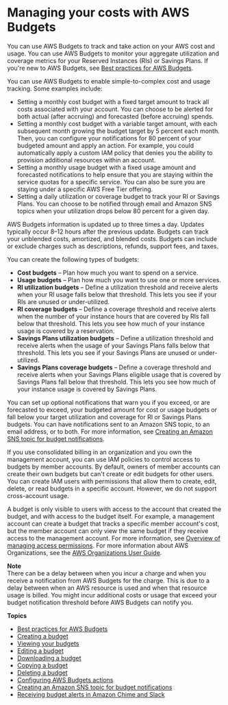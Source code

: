 # Managing your costs with AWS Budgets<a name="budgets-managing-costs"></a>

You can use AWS Budgets to track and take action on your AWS cost and usage\. You can use AWS Budgets to monitor your aggregate utilization and coverage metrics for your Reserved Instances \(RIs\) or Savings Plans\. If you're new to AWS Budgets, see [Best practices for AWS Budgets](budgets-best-practices.md)\.

You can use AWS Budgets to enable simple\-to\-complex cost and usage tracking\. Some examples include:
+ Setting a monthly cost budget with a fixed target amount to track all costs associated with your account\. You can choose to be alerted for both actual \(after accruing\) and forecasted \(before accruing\) spends\.
+ Setting a monthly cost budget with a variable target amount, with each subsequent month growing the budget target by 5 percent each month\. Then, you can configure your notifications for 80 percent of your budgeted amount and apply an action\. For example, you could automatically apply a custom IAM policy that denies you the ability to provision additional resources within an account\.
+ Setting a monthly usage budget with a fixed usage amount and forecasted notifications to help ensure that you are staying within the service quotas for a specific service\. You can also be sure you are staying under a specific AWS Free Tier offering\.
+ Setting a daily utilization or coverage budget to track your RI or Savings Plans\. You can choose to be notified through email and Amazon SNS topics when your utilization drops below 80 percent for a given day\.

AWS Budgets information is updated up to three times a day\. Updates typically occur 8–12 hours after the previous update\. Budgets can track your unblended costs, amortized, and blended costs\. Budgets can include or exclude charges such as descriptions, refunds, support fees, and taxes\. 

You can create the following types of budgets:
+ **Cost budgets** – Plan how much you want to spend on a service\.
+ **Usage budgets** – Plan how much you want to use one or more services\.
+ **RI utilization budgets** – Define a utilization threshold and receive alerts when your RI usage falls below that threshold\. This lets you see if your RIs are unused or under\-utilized\.
+ **RI coverage budgets** – Define a coverage threshold and receive alerts when the number of your instance hours that are covered by RIs fall below that threshold\. This lets you see how much of your instance usage is covered by a reservation\.
+ **Savings Plans utilization budgets** – Define a utilization threshold and receive alerts when the usage of your Savings Plans falls below that threshold\. This lets you see if your Savings Plans are unused or under\-utilized\.
+ **Savings Plans coverage budgets** – Define a coverage threshold and receive alerts when your Savings Plans eligible usage that is covered by Savings Plans fall below that threshold\. This lets you see how much of your instance usage is covered by Savings Plans\.

You can set up optional notifications that warn you if you exceed, or are forecasted to exceed, your budgeted amount for cost or usage budgets or fall below your target utilization and coverage for RI or Savings Plans budgets\. You can have notifications sent to an Amazon SNS topic, to an email address, or to both\. For more information, see [Creating an Amazon SNS topic for budget notifications](budgets-sns-policy.md)\.

If you use consolidated billing in an organization and you own the management account, you can use IAM policies to control access to budgets by member accounts\. By default, owners of member accounts can create their own budgets but can't create or edit budgets for other users\. You can create IAM users with permissions that allow them to create, edit, delete, or read budgets in a specific account\. However, we do not support cross\-account usage\. 

A budget is only visible to users with access to the account that created the budget, and with access to the budget itself\. For example, a management account can create a budget that tracks a specific member account's cost, but the member account can only view the same budget if they receive access to the management account\. For more information, see [Overview of managing access permissions](control-access-billing.md)\. For more information about AWS Organizations, see the [AWS Organizations User Guide](https://docs.aws.amazon.com/organizations/latest/userguide/)\.

**Note**  
There can be a delay between when you incur a charge and when you receive a notification from AWS Budgets for the charge\. This is due to a delay between when an AWS resource is used and when that resource usage is billed\. You might incur additional costs or usage that exceed your budget notification threshold before AWS Budgets can notify you\.

**Topics**
+ [Best practices for AWS Budgets](budgets-best-practices.md)
+ [Creating a budget](budgets-create.md)
+ [Viewing your budgets](budgets-view.md)
+ [Editing a budget](budgets-edit.md)
+ [Downloading a budget](budgets-export.md)
+ [Copying a budget](budgets-copy.md)
+ [Deleting a budget](budgets-delete.md)
+ [Configuring AWS Budgets actions](budgets-controls.md)
+ [Creating an Amazon SNS topic for budget notifications](budgets-sns-policy.md)
+ [Receiving budget alerts in Amazon Chime and Slack](sns-alert-chime.md)